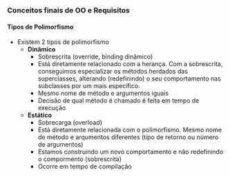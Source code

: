 ### Conceitos finais de OO e Requisitos

#### Tipos de Polimorfismo
- Existem 2 tipos de polimorfismo
  - **Dinâmico**
    - Sobrescrita (override, binding dinâmico)
    - Está diretamente relacionado com a herança. Com a sobrescrita, conseguimos especializar os métodos herdados das superclasses, alterando (redefinindo) o seu comportamento nas subclasses por um mais específico.
    - Mesmo nome de método e argumentos iguais
    - Decisão de qual método é chamado é feita em tempo de execução
  - **Estático**
    - Sobrecarga (overload)
    - Está diretamente relacionada com o polimorfismo. Mesmo nome de método e arqumentos diferentes (tipo de retorno ou número de argumentos)
    - Estamos construindo um novo comportamento e não redefinindo o compormento (sobrescrita)
    - Ocorre em tempo de compilação